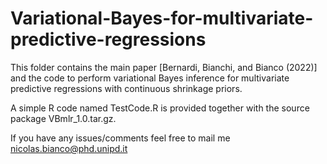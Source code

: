 # Variational-Bayes-for-multivariate-predictive-regressions

This folder contains the main paper [Bernardi, Bianchi, and Bianco (2022)] and the code to perform variational Bayes inference for multivariate predictive regressions with continuous shrinkage priors. 

A simple R code named TestCode.R is provided together with the source package VBmlr_1.0.tar.gz.

If you have any issues/comments feel free to mail me nicolas.bianco@phd.unipd.it
